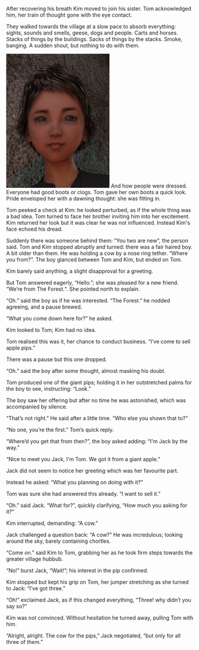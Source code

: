 After recovering his breath Kim moved to join his sister. Tom acknowledged him, her train of thought gone with the eye contact.

They walked towards the village at a slow pace to absorb everything: sights, sounds and smells, geese, dogs and people. Carts and horses. Stacks of things by the buildings. Sacks of things by the stacks. Smoke, banging. A sudden shout, but nothing to do with them.

![](TomThumb/tomthumb2mugshot_small.png)
And how people were dressed. Everyone had good boots or clogs. Tom gave her own boots a quick look. Pride enveloped her with a dawning thought: she was fitting in.

Tom peeked a check at Kim: he looked perturbed, as if the whole thing was a bad idea. Tom turned to face her brother inviting him into her excitement. Kim returned her look but it was clear he was not influenced. Instead Kim's face echoed his dread.

Suddenly there was someone behind them: “You two are new”, the person said. Tom and Kim stopped abruptly and turned: there was a fair haired boy. A bit older than them. He was holding a cow by a nose ring tether. “Where you from?”. The boy glanced between Tom and Kim, but ended on Tom.

Kim barely said anything, a slight disapproval for a greeting.

But Tom answered eagerly, “Hello.”; she was pleased for a new friend. “We’re from The Forest.“. She pointed north to explain.

“Oh.” said the boy as if he was interested. “The Forest.” he nodded agreeing, and a pause brewed. 

“What you come down here for?” he asked.

Kim looked to Tom; Kim had no idea.

Tom realised this was it, her chance to conduct business. “I’ve come to sell apple pips.”

There was a pause but this one dropped.

“Oh.” said the boy after some thought, almost masking his doubt.

Tom produced one of the giant pips; holding it in her outstretched palms for the boy to see, instructing: “Look.”

The boy saw her offering but after no time he was astonished, which was accompanied by silence.

“That’s not right.” He said after a little time. “Who else you shown that to?”

“No one, you’re the first.” Tom’s quick reply.

“Where’d you get that from then?”, the boy asked adding: “I'm Jack by the way.”

“Nice to meet you Jack, I'm Tom. We got it from a giant apple.”

Jack did not seem to notice her greeting which was her favourite part.

Instead he asked: “What you planning on doing with it?”

Tom was sure she had answered this already. “I want to sell it.” 

“Oh.” said Jack. “What for?”, quickly clarifying, “How much you asking for it?”

Kim interrupted, demanding: “A cow.”

Jack challenged a question back: “A cow?” He was incredulous; looking around the sky, barely containing chortles.

“Come on.” said Kim to Tom, grabbing her as he took firm steps towards the greater village hubbub.

“No!” burst Jack, “Wait!”; his interest in the pip confirmed.

Kim stopped but kept his grip on Tom, her jumper stretching as she turned to Jack: “I’ve got three.”

“Oh!” exclaimed Jack, as if this changed everything, “Three! why didn’t you say so?”

Kim was not convinced. Without hesitation he turned away, pulling Tom with him.  

“Alright, alright. The cow for the pips,” Jack negotiated, “but only for all three of them.”  
